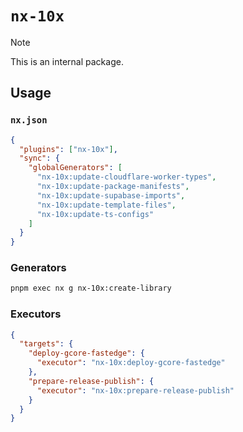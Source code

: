# `nx-10x`

> [!NOTE]
> This is an internal package.

## Usage

### `nx.json`

```json
{
  "plugins": ["nx-10x"],
  "sync": {
    "globalGenerators": [
      "nx-10x:update-cloudflare-worker-types",
      "nx-10x:update-package-manifests",
      "nx-10x:update-supabase-imports",
      "nx-10x:update-template-files",
      "nx-10x:update-ts-configs"
    ]
  }
}
```

### Generators

```bash
pnpm exec nx g nx-10x:create-library
```

### Executors

```json
{
  "targets": {
    "deploy-gcore-fastedge": {
      "executor": "nx-10x:deploy-gcore-fastedge"
    },
    "prepare-release-publish": {
      "executor": "nx-10x:prepare-release-publish"
    }
  }
}
```
